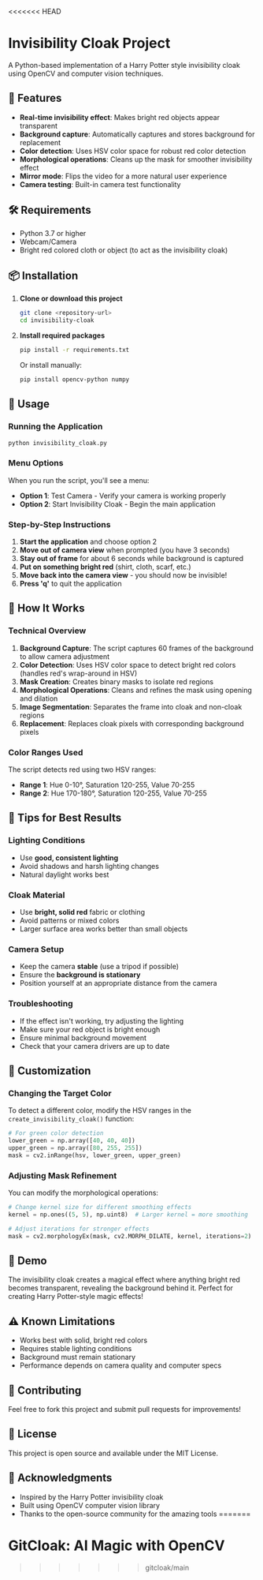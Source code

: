 <<<<<<< HEAD
# Invisibility Cloak Project

A Python-based implementation of a Harry Potter style invisibility cloak using OpenCV and computer vision techniques.

## 🎯 Features

- **Real-time invisibility effect**: Makes bright red objects appear transparent
- **Background capture**: Automatically captures and stores background for replacement
- **Color detection**: Uses HSV color space for robust red color detection
- **Morphological operations**: Cleans up the mask for smoother invisibility effect
- **Mirror mode**: Flips the video for a more natural user experience
- **Camera testing**: Built-in camera test functionality

## 🛠️ Requirements

- Python 3.7 or higher
- Webcam/Camera
- Bright red colored cloth or object (to act as the invisibility cloak)

## 📦 Installation

1. **Clone or download this project**
   ```bash
   git clone <repository-url>
   cd invisibility-cloak
   ```

2. **Install required packages**
   ```bash
   pip install -r requirements.txt
   ```

   Or install manually:
   ```bash
   pip install opencv-python numpy
   ```

## 🚀 Usage

### Running the Application

```bash
python invisibility_cloak.py
```

### Menu Options

When you run the script, you'll see a menu:
- **Option 1**: Test Camera - Verify your camera is working properly
- **Option 2**: Start Invisibility Cloak - Begin the main application

### Step-by-Step Instructions

1. **Start the application** and choose option 2
2. **Move out of camera view** when prompted (you have 3 seconds)
3. **Stay out of frame** for about 6 seconds while background is captured
4. **Put on something bright red** (shirt, cloth, scarf, etc.)
5. **Move back into the camera view** - you should now be invisible!
6. **Press 'q'** to quit the application

## 🎨 How It Works

### Technical Overview

1. **Background Capture**: The script captures 60 frames of the background to allow camera adjustment
2. **Color Detection**: Uses HSV color space to detect bright red colors (handles red's wrap-around in HSV)
3. **Mask Creation**: Creates binary masks to isolate red regions
4. **Morphological Operations**: Cleans and refines the mask using opening and dilation
5. **Image Segmentation**: Separates the frame into cloak and non-cloak regions
6. **Replacement**: Replaces cloak pixels with corresponding background pixels

### Color Ranges Used

The script detects red using two HSV ranges:
- **Range 1**: Hue 0-10°, Saturation 120-255, Value 70-255
- **Range 2**: Hue 170-180°, Saturation 120-255, Value 70-255

## 🎯 Tips for Best Results

### Lighting Conditions
- Use **good, consistent lighting**
- Avoid shadows and harsh lighting changes
- Natural daylight works best

### Cloak Material
- Use **bright, solid red** fabric or clothing
- Avoid patterns or mixed colors
- Larger surface area works better than small objects

### Camera Setup
- Keep the camera **stable** (use a tripod if possible)
- Ensure the **background is stationary**
- Position yourself at an appropriate distance from the camera

### Troubleshooting
- If the effect isn't working, try adjusting the lighting
- Make sure your red object is bright enough
- Ensure minimal background movement
- Check that your camera drivers are up to date

## 🔧 Customization

### Changing the Target Color

To detect a different color, modify the HSV ranges in the `create_invisibility_cloak()` function:

```python
# For green color detection
lower_green = np.array([40, 40, 40])
upper_green = np.array([80, 255, 255])
mask = cv2.inRange(hsv, lower_green, upper_green)
```

### Adjusting Mask Refinement

You can modify the morphological operations:

```python
# Change kernel size for different smoothing effects
kernel = np.ones((5, 5), np.uint8)  # Larger kernel = more smoothing

# Adjust iterations for stronger effects
mask = cv2.morphologyEx(mask, cv2.MORPH_DILATE, kernel, iterations=2)
```

## 🎥 Demo

The invisibility cloak creates a magical effect where anything bright red becomes transparent, revealing the background behind it. Perfect for creating Harry Potter-style magic effects!

## ⚠️ Known Limitations

- Works best with solid, bright red colors
- Requires stable lighting conditions
- Background must remain stationary
- Performance depends on camera quality and computer specs

## 🤝 Contributing

Feel free to fork this project and submit pull requests for improvements!

## 📄 License

This project is open source and available under the MIT License.

## 🙏 Acknowledgments

- Inspired by the Harry Potter invisibility cloak
- Built using OpenCV computer vision library
- Thanks to the open-source community for the amazing tools
=======
# GitCloak: AI Magic with OpenCV
>>>>>>> gitcloak/main
